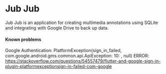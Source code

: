 # Jub Jub
Jub Jub is an application for creating multimedia annotations using SQLite and integrating with Google Drive to back up data.

#### Known problems
Google Authentication: PlatformException(sign_in_failed, com.google.android.gms.common.api.ApiException: 10: , null) ERROR:
https://stackoverflow.com/questions/54557479/flutter-and-google-sign-in-plugin-platformexceptionsign-in-failed-com-google
